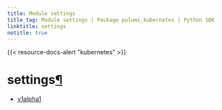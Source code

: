 ```yaml
---
title: Module settings
title_tag: Module settings | Package pulumi_kubernetes | Python SDK
linktitle: settings
notitle: true
---
```


{{< resource-docs-alert "kubernetes" >}}

<div class="section" id="settings">
<h1>settings<a class="headerlink" href="#settings" title="Permalink to this headline">¶</a></h1>
<div class="toctree-wrapper compound">
<ul>
<li class="toctree-l1"><a class="reference internal" href="v1alpha1/">v1alpha1</a></li>
</ul>
</div>
</div>
